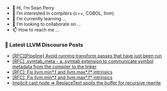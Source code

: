 - 👋 Hi, I’m Sean Perry
- 👀 I’m interested in compilers (c++, COBOL, llvm)
- 🌱 I’m currently learning ...
- 💞️ I’m looking to collaborate on ...
- 📫 How to reach me ...

<!---
s66perry/s66perry is a ✨ special ✨ repository because its `README.md` (this file) appears on your GitHub profile.
You can click the Preview link to take a look at your changes.
--->
### 📕 Latest LLVM Discourse Posts

<!-- DISCOURSE-LLVM:START -->
- [[RFC][Pipeline] Avoid running transform passes that have just been run](https://discourse.llvm.org/t/rfc-pipeline-avoid-running-transform-passes-that-have-just-been-run/82467#post_1)
- [[RFC] .symtab_meta - a .symtab extension to communicate symbol metadata from the compiler to the linker](https://discourse.llvm.org/t/rfc-symtab-meta-a-symtab-extension-to-communicate-symbol-metadata-from-the-compiler-to-the-linker/82352#post_6)
- [[RFC]: Fix llvm.min*.f and llvm.max*.f* intrinsics](https://discourse.llvm.org/t/rfc-fix-llvm-min-f-and-llvm-max-f-intrinsics/79735#post_7)
- [[RFC]: Fix llvm.min*.f and llvm.max*.f* intrinsics](https://discourse.llvm.org/t/rfc-fix-llvm-min-f-and-llvm-max-f-intrinsics/79735#post_6)
- [Implicit cast node =&gt; ReplaceText spoils the buffer for recursive rewrite](https://discourse.llvm.org/t/implicit-cast-node-replacetext-spoils-the-buffer-for-recursive-rewrite/82423#post_2)
<!-- DISCOURSE-LLVM:END -->

